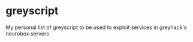 # greyscript
My personal list of greyscript to be used to exploit services in greyhack's neurobox servers

